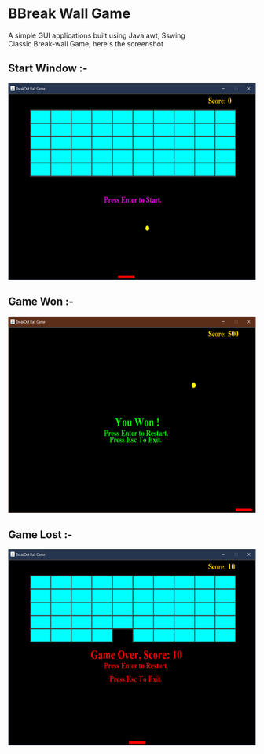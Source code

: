 # BBreak Wall Game
A simple GUI applications built using Java awt, Sswing </br>
Classic Break-wall Game, here's the screenshot
<h2>
Start Window :-
</h2>
<img src="img/start.png" width="550" height="400">
<h2>
Game Won :-
</h2>
<img src="img/won.png" width="550" height="400">
<h2>
Game Lost :-
</h2>

<img src="img/lost.png" width="550" height="400">
